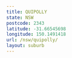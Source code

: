 ```yaml
---
title: QUIPOLLY
state: NSW
postcode: 2343
latitude: -31.66545698
longitude: 150.1491418
url: /nsw/quipolly/
layout: suburb
---
```

